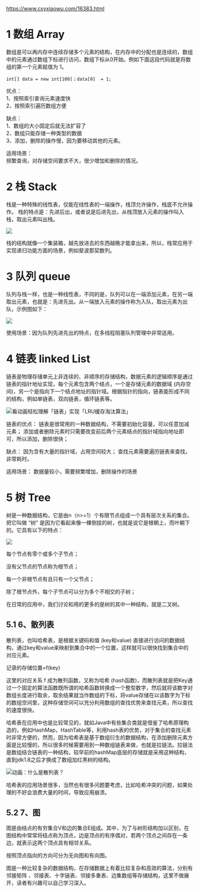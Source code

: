 
https://www.cxyxiaowu.com/16383.html

# 1 数组 Array

数组是可以再内存中连续存储多个元素的结构，在内存中的分配也是连续的，数组中的元素通过数组下标进行访问，数组下标从0开始。例如下面这段代码就是将数组的第一个元素赋值为 1。

```text
int[] data = new int[100]；data[0]  = 1;
```

优点：  
1、按照索引查询元素速度快  
2、按照索引遍历数组方便

缺点：  
1、数组的大小固定后就无法扩容了  
2、数组只能存储一种类型的数据  
3、添加，删除的操作慢，因为要移动其他的元素。

适用场景：  
频繁查询，对存储空间要求不大，很少增加和删除的情况。

# 2 栈 Stack

栈是一种特殊的线性表，仅能在线性表的一端操作，栈顶允许操作，栈底不允许操作。 栈的特点是：先进后出，或者说是后进先出，从栈顶放入元素的操作叫入栈，取出元素叫出栈。

![](https://blog-1257126549.cos.ap-guangzhou.myqcloud.com/blog/il2od.png)

栈的结构就像一个集装箱，越先放进去的东西越晚才能拿出来，所以，栈常应用于实现递归功能方面的场景，例如斐波那契数列。

# 3 队列 queue

队列与栈一样，也是一种线性表，不同的是，队列可以在一端添加元素，在另一端取出元素，也就是：先进先出。从一端放入元素的操作称为入队，取出元素为出队，示例图如下：

![](https://blog-1257126549.cos.ap-guangzhou.myqcloud.com/blog/b6chf.png)

使用场景：因为队列先进先出的特点，在多线程阻塞队列管理中非常适用。

# 4 链表 linked List

链表是物理存储单元上非连续的、非顺序的存储结构，数据元素的逻辑顺序是通过链表的指针地址实现，每个元素包含两个结点，一个是存储元素的数据域 (内存空间)，另一个是指向下一个结点地址的指针域。根据指针的指向，链表能形成不同的结构，例如单链表，双向链表，循环链表等。

![看动画轻松理解「链表」实现「LRU缓存淘汰算法」](http://www.cxyxiaowu.com/wp-content/uploads/2019/10/1571058214-ef5baeb53bd498d.jpg)

链表的优点： 链表是很常用的一种数据结构，不需要初始化容量，可以任意加减元素； 添加或者删除元素时只需要改变前后两个元素结点的指针域指向地址即可，所以添加，删除很快；

缺点： 因为含有大量的指针域，占用空间较大； 查找元素需要遍历链表来查找，非常耗时。

适用场景： 数据量较小，需要频繁增加，删除操作的场景

# 5 树 Tree

树是一种数据结构，它是由n（n>=1）个有限节点组成一个具有层次关系的集合。把它叫做 “树” 是因为它看起来像一棵倒挂的树，也就是说它是根朝上，而叶朝下的。它具有以下的特点：

![](https://cxyxiaowu-1257126549.cos.ap-guangzhou.myqcloud.com/2020/08/1596443950-9ddf708363a5c08.jpeg)

每个节点有零个或多个子节点；

没有父节点的节点称为根节点；

每一个非根节点有且只有一个父节点；

除了根节点外，每个子节点可以分为多个不相交的子树；

在日常的应用中，我们讨论和用的更多的是树的其中一种结构，就是二叉树。

## 5.1 6、散列表

散列表，也叫哈希表，是根据关键码和值 (key和value) 直接进行访问的数据结构，通过key和value来映射到集合中的一个位置，这样就可以很快找到集合中的对应元素。

记录的存储位置=f(key)

这里的对应关系 f 成为散列函数，又称为哈希 (hash函数)，而散列表就是把Key通过一个固定的算法函数既所谓的哈希函数转换成一个整型数字，然后就将该数字对数组长度进行取余，取余结果就当作数组的下标，将value存储在以该数字为下标的数组空间里，这种存储空间可以充分利用数组的查找优势来查找元素，所以查找的速度很快。

哈希表在应用中也是比较常见的，就如Java中有些集合类就是借鉴了哈希原理构造的，例如HashMap，HashTable等，利用hash表的优势，对于集合的查找元素时非常方便的，然而，因为哈希表是基于数组衍生的数据结构，在添加删除元素方面是比较慢的，所以很多时候需要用到一种数组链表来做，也就是拉链法。拉链法是数组结合链表的一种结构，较早前的hashMap底层的存储就是采用这种结构，直到jdk1.8之后才换成了数组加红黑树的结构。

![动画：什么是散列表？](http://www.cxyxiaowu.com/wp-content/uploads/2019/10/1571058179-3ed8f6828c3066d.gif)

哈希表的应用场景很多，当然也有很多问题要考虑，比如哈希冲突的问题，如果处理的不好会浪费大量的时间，导致应用崩溃。

## 5.2 7、图

图是由结点的有穷集合V和边的集合E组成。其中，为了与树形结构加以区别，在图结构中常常将结点称为顶点，边是顶点的有序偶对，若两个顶点之间存在一条边，就表示这两个顶点具有相邻关系。

按照顶点指向的方向可分为无向图和有向图。

图是一种比较复杂的数据结构，在存储数据上有着比较复杂和高效的算法，分别有邻接矩阵 、邻接表、十字链表、邻接多重表、边集数组等存储结构，这里不做展开，读者有兴趣可以自己学习深入。

